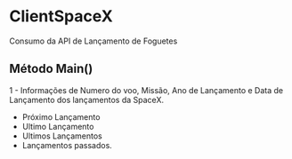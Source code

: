 # ClientSpaceX
Consumo da API de Lançamento de Foguetes


## Método Main()
1 - Informações de Numero do voo, Missão, Ano de Lançamento e Data de Lançamento dos lançamentos da SpaceX.
  - Próximo Lançamento
  - Ultimo Lançamento
  - Ultimos Lançamentos
  - Lançamentos passados.



